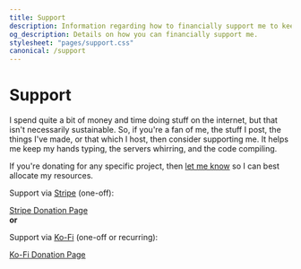 ```yaml
---
title: Support
description: Information regarding how to financially support me to keep servers running and projects growing. Support my open source development, hosting, and content creation.
og_description: Details on how you can financially support me.
stylesheet: "pages/support.css"
canonical: /support
---
```


<h1 class="section" data-pagefind-filter="Content Type:Page">Support</h1>

<div class="readable">

I spend quite a bit of money and time doing stuff on the internet, but that isn't necessarily sustainable. So, if you're a fan of me, the stuff I post, the things I've made, or that which I host, then consider supporting me. It helps me keep my hands typing, the servers whirring, and the code compiling.

If you're donating for any specific project, then [let me know](/contact) so I can best allocate my resources.

<script async src="https://js.stripe.com/v3/buy-button.js"></script>

<div id="donation-cards">
    <div>
        <p>Support via <a href="https://buy.stripe.com/14kcMXdBzfDMgDK9AA">Stripe</a> (one-off):</p>
        <stripe-buy-button
          id="stripe-card"
          buy-button-id="buy_btn_1Qh1LFDhfmOVSSxcKIN5bmfd"
          publishable-key="pk_live_51OEoETDhfmOVSSxcCCuvDwDe4XZufPgC1HQi1FlZbYrZKBU4p2HV7wYmf52f5h2WHYhI9KKPFnL8OXxtf1MEa3tk00N8cxz2Qg">
        </stripe-buy-button>
        <noscript>
            <style>#donation-cards #stripe-card{padding:0}</style>
            <a href="https://buy.stripe.com/14kcMXdBzfDMgDK9AA" id="stripe-button">Stripe Donation Page</a>
        </noscript>
    </div>
    <strong>or</strong>
    <div>
        <p>Support via <a href="https://ko-fi.com/valence">Ko-Fi</a> (one-off or recurring):</p>
        <iframe id='kofiframe' src='https://ko-fi.com/valence/?hidefeed=true&widget=true&embed=true&preview=true' title='valence'></iframe>
        <noscript>
            <style>#donation-cards #kofiframe{display:none}</style>
            <a href="https://ko-fi.com/valence" id="kofi-button">Ko-Fi Donation Page</a>
        </noscript>
    </div>
</div>

</div>
